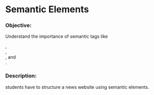 # Semantic Elements

### Objective:
Understand the importance of semantic tags like <article>, <section>, <nav>, and <aside>.

### Description: 
students have to structure a news website using semantic elements.
